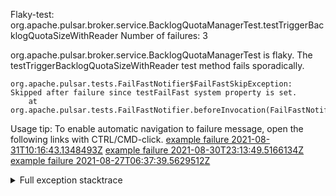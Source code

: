         
Flaky-test: org.apache.pulsar.broker.service.BacklogQuotaManagerTest.testTriggerBacklogQuotaSizeWithReader
Number of failures: 3

org.apache.pulsar.broker.service.BacklogQuotaManagerTest is flaky. The testTriggerBacklogQuotaSizeWithReader test method fails sporadically.

```
org.apache.pulsar.tests.FailFastNotifier$FailFastSkipException: Skipped after failure since testFailFast system property is set.
	at org.apache.pulsar.tests.FailFastNotifier.beforeInvocation(FailFastNotifier.java:88)

```

Usage tip: To enable automatic navigation to failure message, open the following links with CTRL/CMD-click.
[example failure 2021-08-31T10:16:43.1348493Z](https://github.com/apache/pulsar/runs/3471501156?check_suite_focus=true#step:10:2209)
[example failure 2021-08-30T23:13:49.5166134Z](https://github.com/apache/pulsar/runs/3467152431?check_suite_focus=true#step:9:1519)
[example failure 2021-08-27T06:37:39.5629512Z](https://github.com/apache/pulsar/runs/3440411059?check_suite_focus=true#step:9:3441)


<details>
<summary>Full exception stacktrace</summary>
<code><pre>
org.apache.pulsar.tests.FailFastNotifier$FailFastSkipException: Skipped after failure since testFailFast system property is set.
	at org.apache.pulsar.tests.FailFastNotifier.beforeInvocation(FailFastNotifier.java:88)

</pre></code>
</details>

